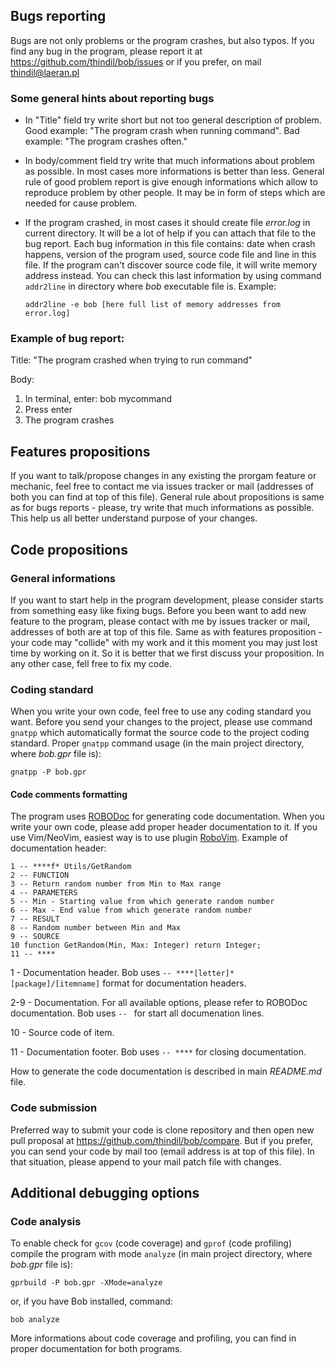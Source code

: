 ## Bugs reporting

Bugs are not only problems or the program crashes, but also typos. If you
find any bug in the program, please report it at
<https://github.com/thindil/bob/issues> or if you prefer, on mail
<thindil@laeran.pl>

### Some general hints about reporting bugs

- In "Title" field try write short but not too general description of
  problem. Good example: "The program crash when running command". Bad
  example: "The program crashes often."
- In body/comment field try write that much informations about problem as
  possible. In most cases more informations is better than less. General rule
  of good problem report is give enough informations which allow to reproduce
  problem by other people. It may be in form of steps which are needed for
  cause problem.
- If the program crashed, in most cases it should create file *error.log* in
  current directory. It will be a lot of help if you can attach that file to
  the bug report. Each bug information in this file contains: date when crash
  happens, version of the program used, source code file and line in this
  file. If the program can't  discover source code file, it will write memory
  address instead. You can check this last information by using command
  `addr2line` in directory where *bob* executable file is. Example:

  `addr2line -e bob [here full list of memory addresses from error.log]`

### Example of bug report:

Title: "The program crashed when trying to run command"

Body:

1. In terminal, enter: bob mycommand
2. Press enter
3. The program crashes

## Features propositions

If you want to talk/propose changes in any existing the prorgam feature or
mechanic, feel free to contact me via issues tracker or mail (addresses of
both you can find at top of this file). General rule about propositions is
same as for bugs reports - please, try write that much informations as
possible. This help us all better understand purpose of your changes.

## Code propositions

### General informations

If you want to start help in the program development, please consider starts
from something easy like fixing bugs. Before you been want to add new feature
to the program, please contact with me by issues tracker or mail, addresses
of both are at top of this file. Same as with features proposition - your code
may "collide" with my work and it this moment you may just lost time by
working on it. So it is better that we first discuss your proposition. In any
other case, fell free to fix my code.

### Coding standard

When you write your own code, feel free to use any coding standard you want.
Before you send your changes to the project, please use command `gnatpp` which
automatically format the source code to the project coding standard. Proper
`gnatpp` command usage (in the main project directory, where *bob.gpr* file
is):

`gnatpp -P bob.gpr`

#### Code comments formatting

The program uses [ROBODoc](https://rfsber.home.xs4all.nl/Robo/) for generating
code documentation. When you write your own code, please add proper header
documentation to it. If you use Vim/NeoVim, easiest way is to use plugin
[RoboVim](https://github.com/thindil/robovim). Example of documentation
header:

    1 -- ****f* Utils/GetRandom
    2 -- FUNCTION
    3 -- Return random number from Min to Max range
    4 -- PARAMETERS
    5 -- Min - Starting value from which generate random number
    6 -- Max - End value from which generate random number
    7 -- RESULT
    8 -- Random number between Min and Max
    9 -- SOURCE
    10 function GetRandom(Min, Max: Integer) return Integer;
    11 -- ****

1 - Documentation header. Bob uses `-- ****[letter]* [package]/[itemname]`
format for documentation headers.

2-9 - Documentation. For all available options, please refer to ROBODoc
documentation. Bob uses `-- ` for start all documenation lines.

10 - Source code of item.

11 - Documentation footer. Bob uses `-- ****` for closing documentation.

How to generate the code documentation is described in main *README.md* file.

### Code submission

Preferred way to submit your code is clone repository and then open new pull
proposal at <https://github.com/thindil/bob/compare>. But if you prefer,
you can send your code by mail too (email address is at top of this file). In
that situation, please append to your mail patch file with changes.

## Additional debugging options

### Code analysis

To enable check for `gcov` (code coverage) and `gprof` (code profiling) compile
the program with mode `analyze` (in main project directory, where *bob.gpr*
file is):

`gprbuild -P bob.gpr -XMode=analyze`

or, if you have Bob installed, command:

`bob analyze`

More informations about code coverage and profiling, you can find in proper
documentation for both programs.
